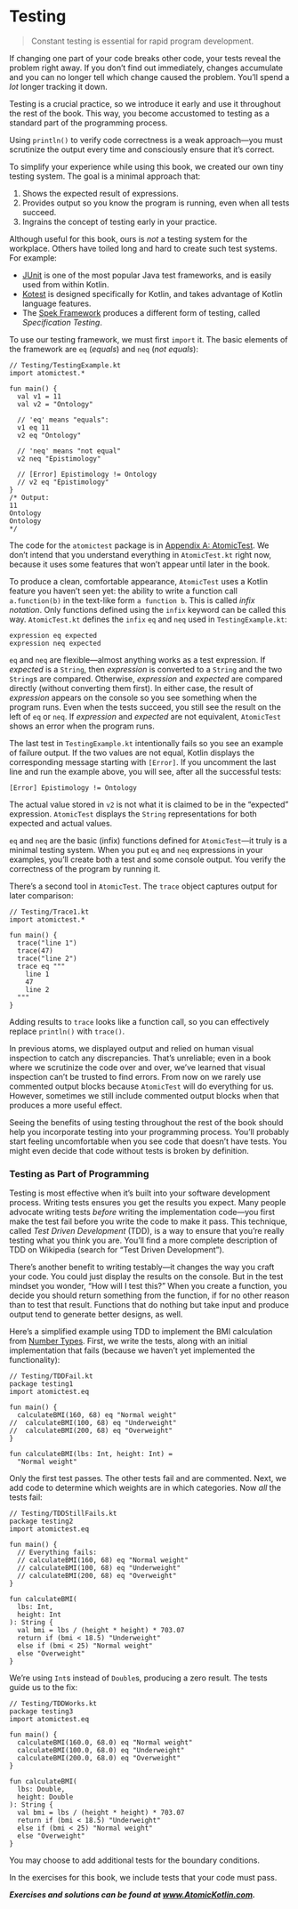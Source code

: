 # Testing

> Constant testing is essential for rapid program development.

If changing one part of your code breaks other code, your tests reveal the problem right away. If you don’t find out immediately, changes accumulate and you can no longer tell which change caused the problem. You’ll spend a *lot* longer tracking it down.

Testing is a crucial practice, so we introduce it early and use it throughout the rest of the book. This way, you become accustomed to testing as a standard part of the programming process.

Using `println()` to verify code correctness is a weak approach—you must scrutinize the output every time and consciously ensure that it’s correct.

To simplify your experience while using this book, we created our own tiny testing system. The goal is a minimal approach that:

1. Shows the expected result of expressions.
2. Provides output so you know the program is running, even when all tests succeed.
3. Ingrains the concept of testing early in your practice.

Although useful for this book, ours is *not* a testing system for the workplace. Others have toiled long and hard to create such test systems. For example:

- [JUnit](https://junit.org) is one of the most popular Java test frameworks, and is easily used from within Kotlin.
- [Kotest](https://github.com/kotest/kotest) is designed specifically for Kotlin, and takes advantage of Kotlin language features.
- The [Spek Framework](https://spekframework.org/) produces a different form of testing, called *Specification Testing*.

To use our testing framework, we must first `import` it. The basic elements of the framework are `eq` (*equals*) and `neq` (*not equals*):

```
// Testing/TestingExample.kt
import atomictest.*

fun main() {
  val v1 = 11
  val v2 = "Ontology"

  // 'eq' means "equals":
  v1 eq 11
  v2 eq "Ontology"

  // 'neq' means "not equal"
  v2 neq "Epistimology"

  // [Error] Epistimology != Ontology
  // v2 eq "Epistimology"
}
/* Output:
11
Ontology
Ontology
*/
```

The code for the `atomictest` package is in [Appendix A: AtomicTest](javascript:void(0)). We don’t intend that you understand everything in `AtomicTest.kt` right now, because it uses some features that won’t appear until later in the book.

To produce a clean, comfortable appearance, `AtomicTest` uses a Kotlin feature you haven’t seen yet: the ability to write a function call `a.function(b)` in the text-like form `a function b`. This is called *infix notation*. Only functions defined using the `infix` keyword can be called this way. `AtomicTest.kt` defines the `infix` `eq` and `neq` used in `TestingExample.kt`:

```
expression eq expected
expression neq expected
```

`eq` and `neq` are flexible—almost anything works as a test expression. If *expected* is a `String`, then *expression* is converted to a `String` and the two `String`s are compared. Otherwise, *expression* and *expected* are compared directly (without converting them first). In either case, the result of *expression* appears on the console so you see something when the program runs. Even when the tests succeed, you still see the result on the left of `eq` or `neq`. If *expression* and *expected* are not equivalent, `AtomicTest` shows an error when the program runs.

The last test in `TestingExample.kt` intentionally fails so you see an example of failure output. If the two values are not equal, Kotlin displays the corresponding message starting with `[Error]`. If you uncomment the last line and run the example above, you will see, after all the successful tests:

```
[Error] Epistimology != Ontology
```

The actual value stored in `v2` is not what it is claimed to be in the “expected” expression. `AtomicTest` displays the `String` representations for both expected and actual values.

`eq` and `neq` are the basic (infix) functions defined for `AtomicTest`—it truly is a minimal testing system. When you put `eq` and `neq` expressions in your examples, you’ll create both a test and some console output. You verify the correctness of the program by running it.

There’s a second tool in `AtomicTest`. The `trace` object captures output for later comparison:

```
// Testing/Trace1.kt
import atomictest.*

fun main() {
  trace("line 1")
  trace(47)
  trace("line 2")
  trace eq """
    line 1
    47
    line 2
  """
}
```

Adding results to `trace` looks like a function call, so you can effectively replace `println()` with `trace()`.

In previous atoms, we displayed output and relied on human visual inspection to catch any discrepancies. That’s unreliable; even in a book where we scrutinize the code over and over, we’ve learned that visual inspection can’t be trusted to find errors. From now on we rarely use commented output blocks because `AtomicTest` will do everything for us. However, sometimes we still include commented output blocks when that produces a more useful effect.

Seeing the benefits of using testing throughout the rest of the book should help you incorporate testing into your programming process. You’ll probably start feeling uncomfortable when you see code that doesn’t have tests. You might even decide that code without tests is broken by definition.

### Testing as Part of Programming

Testing is most effective when it’s built into your software development process. Writing tests ensures you get the results you expect. Many people advocate writing tests *before* writing the implementation code—you first make the test fail before you write the code to make it pass. This technique, called *Test Driven Development* (TDD), is a way to ensure that you’re really testing what you think you are. You’ll find a more complete description of TDD on Wikipedia (search for “Test Driven Development”).

There’s another benefit to writing testably—it changes the way you craft your code. You could just display the results on the console. But in the test mindset you wonder, “How will I test this?” When you create a function, you decide you should return something from the function, if for no other reason than to test that result. Functions that do nothing but take input and produce output tend to generate better designs, as well.

Here’s a simplified example using TDD to implement the BMI calculation from [Number Types](javascript:void(0)). First, we write the tests, along with an initial implementation that fails (because we haven’t yet implemented the functionality):

```
// Testing/TDDFail.kt
package testing1
import atomictest.eq

fun main() {
  calculateBMI(160, 68) eq "Normal weight"
//  calculateBMI(100, 68) eq "Underweight"
//  calculateBMI(200, 68) eq "Overweight"
}

fun calculateBMI(lbs: Int, height: Int) =
  "Normal weight"
```

Only the first test passes. The other tests fail and are commented. Next, we add code to determine which weights are in which categories. Now *all* the tests fail:

```
// Testing/TDDStillFails.kt
package testing2
import atomictest.eq

fun main() {
  // Everything fails:
  // calculateBMI(160, 68) eq "Normal weight"
  // calculateBMI(100, 68) eq "Underweight"
  // calculateBMI(200, 68) eq "Overweight"
}

fun calculateBMI(
  lbs: Int,
  height: Int
): String {
  val bmi = lbs / (height * height) * 703.07
  return if (bmi < 18.5) "Underweight"
  else if (bmi < 25) "Normal weight"
  else "Overweight"
}
```

We’re using `Int`s instead of `Double`s, producing a zero result. The tests guide us to the fix:

```
// Testing/TDDWorks.kt
package testing3
import atomictest.eq

fun main() {
  calculateBMI(160.0, 68.0) eq "Normal weight"
  calculateBMI(100.0, 68.0) eq "Underweight"
  calculateBMI(200.0, 68.0) eq "Overweight"
}

fun calculateBMI(
  lbs: Double,
  height: Double
): String {
  val bmi = lbs / (height * height) * 703.07
  return if (bmi < 18.5) "Underweight"
  else if (bmi < 25) "Normal weight"
  else "Overweight"
}
```

You may choose to add additional tests for the boundary conditions.

In the exercises for this book, we include tests that your code must pass.

***Exercises and solutions can be found at www.AtomicKotlin.com.***